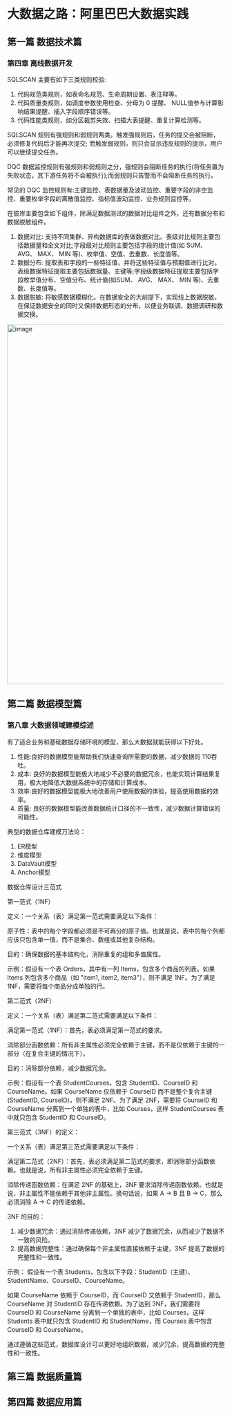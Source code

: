 # 大数据之路：阿里巴巴大数据实践

## 第一篇 数据技术篇

### 第四章 离线数据开发

SQLSCAN 主要有如下三类规则校验:

1. 代码规范类规则，如表命名规范、生命周期设置、表注释等。
2. 代码质量类规则，如调度参数使用检查、分母为 0 提醒、 NULL值参与计算影响结果提醒、插入字段顺序错误等。
3. 代码性能类规则，如分区裁剪失效、扫描大表提醒、重复计算检测等。

SQLSCAN 规则有强规则和弱规则两类。触发强规则后，任务的提交会被阻断，必须修复代码后才能再次提交; 而触发弱规则，则只会显示违反规则的提示，用户可以继续提交任务。

DQC 数据监控规则有强规则和弱规则之分，强规则会阻断任务的执行(将任务置为失败状态，其下游任务将不会被执行);而弱规则只告警而不会阻断任务的执行。

常见的 DQC 监控规则有:主键监控、表数据量及波动监控、重要字段的非空监控、重要枚举宇段的离散值监控、指标值波动监控、业务规则监控等。

在彼岸主要包含如下组件，除满足数据测试的数据对比组件之外，还有数据分布和数据脱敏组件。

1. 数据对比: 支持不同集群、异构数据库的表做数据对比。表级对比规则主要包括数据量和全文对比;字段级对比规则主要包括字段的统计值(如 SUM、 AVG、 MAX、 MIN 等)、枚举值、空值、去重数、长度值等。
2. 数据分布: 提取表和字段的一些特征值，并将这些特征值与预期值进行比对。表级数据特征提取主要包括数据量、主键等;字段级数据特征提取主要包括字段枚举值分布、空值分布、统计值(如SUM、 AVG、 MAX、 MIN 等)、去重数、长度值等。
3. 数据脱敏: 将敏感数据模糊化。在数据安全的大前提下，实现线上数据脱敏，在保证数据安全的同时又保持数据形态的分布，以便业务联调、数据调研和数据交换。

<img width="834" alt="image" src="https://github.com/user-attachments/assets/af8c7c98-e94b-487f-b012-5f1d107cd8cc" />


## 第二篇 数据模型篇

### 第八章 大数据领域建模综述

有了适合业务和基础数据存储环境的模型，那么大数据就能获得以下好处。

1. 性能:良好的数据模型能帮助我们快速查询所需要的数据，减少数据的 110吞吐。
2. 成本: 良好的数据模型能极大地减少不必要的数据冗余，也能实现计算结果复用，极大地降低大数据系统中的存储和计算成本。
3. 效率:良好的数据模型能极大地改善用户使用数据的体验，提高使用数据的效率。
4. 质量: 良好的数据模型能改善数据统计口径的不一致性，减少数据计算错误的可能性。

典型的数据仓库建模万法论：

1. ER模型
2. 维度模型
3. DataVault模型
4. Anchor模型

数据仓库设计三范式

第一范式（1NF）

定义：一个关系（表）满足第一范式需要满足以下条件：

原子性：表中的每个字段都必须是不可再分的原子值。也就是说，表中的每个列都应该只包含单一值，而不是集合、数组或其他复杂结构。

目的：确保数据的基本结构化，消除重复的组和多值属性。

示例：假设有一个表 Orders，其中有一列 Items，包含多个商品的列表。如果 Items 列包含多个商品（如 "item1, item2, item3"），则不满足 1NF。为了满足 1NF，需要将每个商品分成单独的行。

第二范式（2NF）

定义：一个关系（表）满足第二范式需要满足以下条件：

满足第一范式（1NF）：首先，表必须满足第一范式的要求。

消除部分函数依赖：所有非主属性必须完全依赖于主键，而不是仅依赖于主键的一部分（在复合主键的情况下）。

目的：消除部分依赖，减少数据冗余。

示例：假设有一个表 StudentCourses，包含 StudentID、CourseID 和 CourseName。如果 CourseName 仅依赖于 CourseID 而不是整个复合主键 (StudentID, CourseID)，则不满足 2NF。为了满足 2NF，需要将 CourseID 和 CourseName 分离到一个单独的表中，比如 Courses，这样 StudentCourses 表中就只包含 StudentID 和 CourseID。

第三范式（3NF）的定义：

一个关系（表）满足第三范式需要满足以下条件：

满足第二范式（2NF）：首先，表必须满足第二范式的要求，即消除部分函数依赖。也就是说，所有非主属性必须完全依赖于主键。

消除传递函数依赖：在满足 2NF 的基础上，3NF 要求消除传递函数依赖。也就是说，非主属性不能依赖于其他非主属性。换句话说，如果 A → B 且 B → C，那么必须消除 A → C 的传递依赖。

3NF 的目的：

1. 减少数据冗余：通过消除传递依赖，3NF 减少了数据冗余，从而减少了数据不一致的风险。
2. 提高数据完整性：通过确保每个非主属性直接依赖于主键，3NF 提高了数据的完整性和一致性。

示例：
假设有一个表 Students，包含以下字段：StudentID（主键）、StudentName、CourseID、CourseName。

如果 CourseName 依赖于 CourseID，而 CourseID 又依赖于 StudentID，那么 CourseName 对 StudentID 存在传递依赖。为了达到 3NF，我们需要将 CourseID 和 CourseName 分离到一个单独的表中，比如 Courses，这样 Students 表中就只包含 StudentID 和 StudentName，而 Courses 表中包含 CourseID 和 CourseName。

通过遵循这些范式，数据库设计可以更好地组织数据，减少冗余，提高数据的完整性和一致性。

## 第三篇 数据质量篇

## 第四篇 数据应用篇

